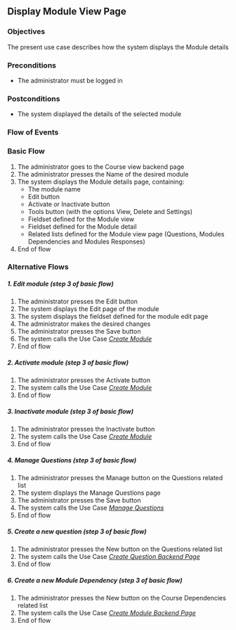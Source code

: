 ## Display Module View Page
 
### Objectives
The present use case describes how the system displays the Module details
 
### Preconditions
- The administrator must be logged in
 
### Postconditions
- The system displayed the details of the selected module
 
### Flow of Events
 
### Basic Flow
   1.  The administrator goes to the Course view backend page
   2. The administrator presses the Name of the desired module
   3. The system displays the Module details page, containing:
       - The module name
       - Edit button
       - Activate or Inactivate button
       - Tools button (with the options View, Delete and Settings)
       - Fieldset defined for the Module view
       - Fieldset defined for the Module detail
       - Related lists defined for the Module view page (Questions, Modules Dependencies and Modules Responses)
   4. End of flow
 
### Alternative Flows
 
##### 1. Edit module (step 3 of basic flow)
   1. The administrator presses the Edit button
   2. The system displays the Edit page of the module
   3. The system displays the fieldset defined for the module edit page
   4. The administrator makes the desired changes
   5. The administrator presses the Save button
   6. The system calls the Use Case [*Create Module*](https://github.com/FieloIncentiveAutomation/fieloelr/blob/feature/elrbackend/doc/UC-ELR-0003-Create%20Module.md)
   7. End of flow
 
##### 2. Activate module (step 3 of basic flow)
   1. The administrator presses the Activate button 
   2. The system calls the Use Case [*Create Module*](https://github.com/FieloIncentiveAutomation/fieloelr/blob/feature/elrbackend/doc/UC-ELR-0003-Create%20Module.md)
   3. End of flow
 
##### 3. Inactivate module (step 3 of basic flow)
   1. The administrator presses the Inactivate button 
   2. The system calls the Use Case [*Create Module*](https://github.com/FieloIncentiveAutomation/fieloelr/blob/feature/elrbackend/doc/UC-ELR-0003-Create%20Module.md)
   3. End of flow
 
##### 4. Manage Questions (step 3 of basic flow)
   1. The administrator presses the Manage button on the Questions related list
   2. The system displays the Manage Questions page
   3. The administrator presses the Save button
   4. The system calls the Use Case [*Manage Questions*](https://github.com/FieloIncentiveAutomation/fieloelr/blob/feature/elrbackend/doc/UC-ELR-0020-Manage%20Questions.md)
   5. End of flow
 
##### 5. Create a new question (step 3 of basic flow)
   1. The administrator presses the New button on the Questions related list
   2. The system calls the Use Case [*Create Question Backend Page*](https://github.com/FieloIncentiveAutomation/fieloelr/blob/feature/elrbackend/doc/UC-ELR-0016-Create%20Question%20Backend%20Page.md)
   3. End of flow
 
##### 6. Create a new Module Dependency (step 3 of basic flow)
   1. The administrator presses the New button on the Course Dependencies related list
   2. The system calls the Use Case [*Create Module Backend Page*](https://github.com/FieloIncentiveAutomation/fieloelr/blob/feature/elrbackend/doc/UC-ELR-0015-Create%20Module%20Backend%20Page.md)
   3. End of flow
